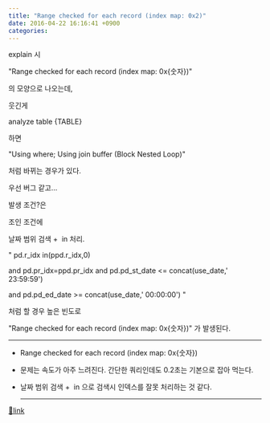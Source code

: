 ```yaml
---
title: "Range checked for each record (index map: 0x2)"
date: 2016-04-22 16:16:41 +0900
categories: 
---
```

  

explain 시

"Range checked for each record (index map: 0x{숫자})"

의 모양으로 나오는데,

웃긴게 

analyze table {TABLE}

하면 

"Using where; Using join buffer (Block Nested Loop)"

처럼 바뀌는 경우가 있다.

  


우선 버그 같고...

발생 조건?은

  


조인 조건에

날짜 범위 검색 +  in 처리.

" pd.r_idx in(ppd.r_idx,0) 

and pd.pr_idx=ppd.pr_idx and pd.pd_st_date &lt;= concat(use_date,' 23:59:59') 

and pd.pd_ed_date &gt;= concat(use_date,' 00:00:00') "

처럼 할 경우 높은 빈도로

"Range checked for each record (index map: 0x{숫자})" 가 발생된다.

  


- - - - - -

- Range checked for each record (index map: 0x{숫자})
- 문제는 속도가 아주 느려진다. 간단한 쿼리인데도 0.2초는 기본으로 잡아 먹는다.
- 날짜 범위 검색 +  in 으로 검색시 인덱스를 잘못 처리하는 것 같다.


  
  


  ***
[🔗link](http://www.mins01.com/mh/tech/read/990)